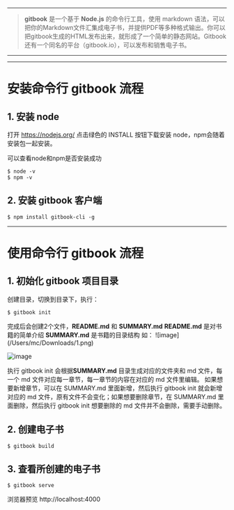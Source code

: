 
---
> **gitbook** 是一个基于 **Node.js** 的命令行工具，使用 markdown 语法，可以把你的Markdown文件汇集成电子书，并提供PDF等多种格式输出。你可以把gitbook生成的HTML发布出来，就形成了一个简单的静态网站。Gitbook还有一个同名的平台（gitbook.io），可以发布和销售电子书。

---
---
# 安装命令行 gitbook 流程
## 1. 安装 node
打开 https://nodejs.org/ 点击绿色的 INSTALL 按钮下载安装 node，npm会随着安装包一起安装。

可以查看node和npm是否安装成功

```
$ node -v
$ npm -v
```
## 2. 安装 gitbook 客户端
```
$ npm install gitbook-cli -g
```
  
--- 
# 使用命令行 gitbook 流程
## 1. 初始化 gitbook 项目目录
创建目录，切换到目录下，执行：
```
$ gitbook init
```
完成后会创建2个文件，**README.md** 和 **SUMMARY.md**
**README.md** 是对书籍的简单介绍
**SUMMARY.md** 是书籍的目录结构
如：
![image]
(/Users/mc/Downloads/1.png)

![image](http://gtms01.alicdn.com/tps/i1/TB1OwZ8JXXXXXbDXVXX_0dR.XXX-876-1228.png)

执行 gitbook init 会根据**SUMMARY.md** 目录生成对应的文件夹和 md 文件，每一个 md 文件对应每一章节，每一章节的内容在对应的 md 文件里编辑。
如果想要新增章节，可以在 SUMMARY.md 里面新增，然后执行 gitbook init 就会新增对应的 md 文件，原有文件不会变化；如果想要删除章节，在 SUMMARY.md 里面删除，然后执行 gitbook init 想要删除的 md 文件并不会删除，需要手动删除。

## 2. 创建电子书
```
$ gitbook build
```

## 3. 查看所创建的电子书
```
$ gitbook serve
```
浏览器预览 http://localhost:4000